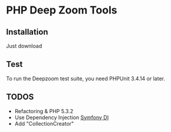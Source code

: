 # PHP Deep Zoom Tools
## Installation
Just download 

## Test
To run the Deepzoom test suite, you need PHPUnit 3.4.14 or later. 

## TODOS
* Refactoring & PHP 5.3.2
* Use Dependency Injection [Symfony DI](http://google.com/http://github.com/fabpot/symfony/tree/master/src/Symfony/Components/DependencyInjection/) 
* Add "CollectionCreator"
